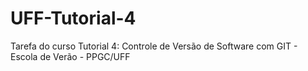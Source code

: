 # UFF-Tutorial-4
Tarefa do curso Tutorial 4: Controle de Versão de Software com GIT - Escola de Verão - PPGC/UFF
